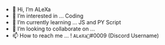 - 👋 Hi, I’m ALeXa
- 👀 I’m interested in ... Coding
- 🌱 I’m currently learning ... JS and PY Script
- 💞️ I’m looking to collaborate on ...
- 📫 How to reach me ... ! `ALeXa🖤`#0009 (Discord Username)

<!---
ALeXa-0009/ALeXa-0009 is a ✨ special ✨ repository because its `README.md` (this file) appears on your GitHub profile.
You can click the Preview link to take a look at your changes.
--->
